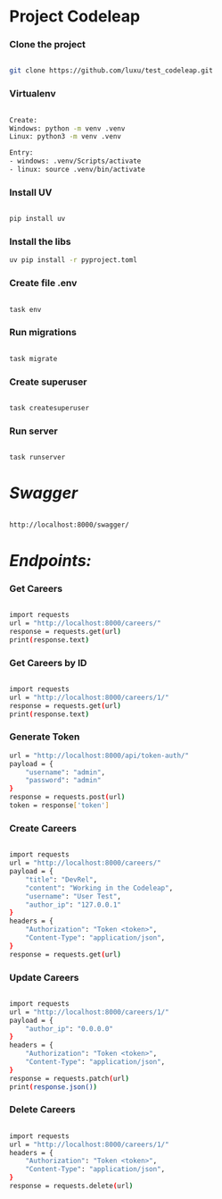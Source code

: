 # Project Codeleap

### Clone the project

````bash

git clone https://github.com/luxu/test_codeleap.git
````
### Virtualenv
````bash

Create:
Windows: python -m venv .venv
Linux: python3 -m venv .venv

Entry:
- windows: .venv/Scripts/activate
- linux: source .venv/bin/activate
````
### Install UV
````bash

pip install uv
````
### Install the libs
````bash
uv pip install -r pyproject.toml
````
### Create file .env
````bash

task env
````
### Run migrations
````bash

task migrate
````
### Create superuser
````bash

task createsuperuser
````
### Run server
````bash

task runserver
````
# *Swagger*
````bash

http://localhost:8000/swagger/
````
# *Endpoints:*
### Get Careers
````bash

import requests
url = "http://localhost:8000/careers/"
response = requests.get(url) 
print(response.text)
````
### Get Careers by ID
````bash

import requests
url = "http://localhost:8000/careers/1/"
response = requests.get(url)
print(response.text)
````
### Generate Token
````bash
url = "http://localhost:8000/api/token-auth/"
payload = {
    "username": "admin",
    "password": "admin"
}
response = requests.post(url)
token = response['token']
````
### Create Careers
````bash

import requests
url = "http://localhost:8000/careers/"
payload = {
    "title": "DevRel",
    "content": "Working in the Codeleap",
    "username": "User Test",
    "author_ip": "127.0.0.1"
}
headers = {
    "Authorization": "Token <token>",
    "Content-Type": "application/json",
}
response = requests.get(url)
````
### Update Careers
````bash

import requests
url = "http://localhost:8000/careers/1/"
payload = {
    "author_ip": "0.0.0.0"
}
headers = {
    "Authorization": "Token <token>",
    "Content-Type": "application/json",
}
response = requests.patch(url)
print(response.json())
````
### Delete Careers
````bash

import requests
url = "http://localhost:8000/careers/1/"
headers = {
    "Authorization": "Token <token>",
    "Content-Type": "application/json",
}
response = requests.delete(url)
````
